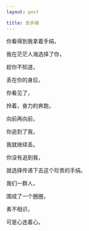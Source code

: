 ```yaml
---
layout: post

title: 丢手绢
---
```


你看得到我拿着手绢，

我在茫茫人海选择了你，

趁你不知道，

丢在你的身后，

你看见了，

拎着，奋力的奔跑，

向前再向前，

你追到了我，

我就继续丢。

你没有追到我，

就选择传递下去这个珍贵的手绢。

我们一群人，

围成了一个圈圈，

素不相识，

可是心连着心。
